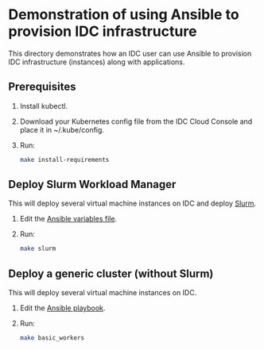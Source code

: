 # Demonstration of using Ansible to provision IDC infrastructure

This directory demonstrates how an IDC user can use Ansible to provision IDC infrastructure (instances)
along with applications.

## Prerequisites

1. Install kubectl.

2. Download your Kubernetes config file from the IDC Cloud Console and place it in ~/.kube/config.

3. Run:

    ```bash
    make install-requirements
    ```

## Deploy Slurm Workload Manager

This will deploy several virtual machine instances on IDC and deploy [Slurm](https://slurm.schedmd.com/).

1. Edit the [Ansible variables file](playbooks/vars/slurm.yml).

2. Run:

    ```bash
    make slurm
    ```

## Deploy a generic cluster (without Slurm)

This will deploy several virtual machine instances on IDC.

1. Edit the [Ansible playbook](playbooks/basic_workers.yml).

2. Run:

    ```bash
    make basic_workers
    ```
